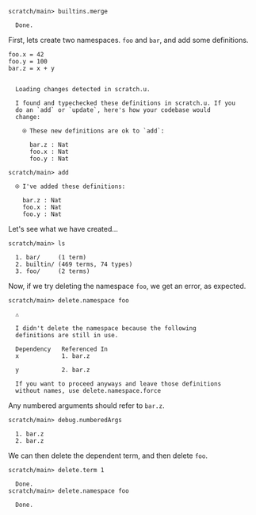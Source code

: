``` ucm
scratch/main> builtins.merge

  Done.
```

First, lets create two namespaces. `foo` and `bar`, and add some definitions.

``` unison
foo.x = 42
foo.y = 100
bar.z = x + y
```

``` ucm :added-by-ucm

  Loading changes detected in scratch.u.

  I found and typechecked these definitions in scratch.u. If you
  do an `add` or `update`, here's how your codebase would
  change:

    ⍟ These new definitions are ok to `add`:
    
      bar.z : Nat
      foo.x : Nat
      foo.y : Nat
```

``` ucm
scratch/main> add

  ⍟ I've added these definitions:

    bar.z : Nat
    foo.x : Nat
    foo.y : Nat
```

Let's see what we have created...

``` ucm
scratch/main> ls

  1. bar/     (1 term)
  2. builtin/ (469 terms, 74 types)
  3. foo/     (2 terms)
```

Now, if we try deleting the namespace `foo`, we get an error, as expected.

``` ucm :error
scratch/main> delete.namespace foo

  ⚠️

  I didn't delete the namespace because the following
  definitions are still in use.

  Dependency   Referenced In
  x            1. bar.z
               
  y            2. bar.z

  If you want to proceed anyways and leave those definitions
  without names, use delete.namespace.force
```

Any numbered arguments should refer to `bar.z`.

``` ucm
scratch/main> debug.numberedArgs

  1. bar.z
  2. bar.z
```

We can then delete the dependent term, and then delete `foo`.

``` ucm
scratch/main> delete.term 1

  Done.
scratch/main> delete.namespace foo

  Done.
```
